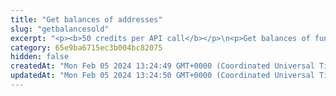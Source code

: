 ```yaml
---
title: "Get balances of addresses"
slug: "getbalancesold"
excerpt: "<p><b>50 credits per API call</b></p>\n<p>Get balances of fungible tokens (ERC-20), NFTs (ERC-721 and ERC-1155) or multitokens (ERC-1155 only) for a specific wallet address on the following blockchains:</p>\n<ul>\n<li>Celo - celo / celo-testnet</li>\n<li>Ethereum - ethereum / ethereum-sepolia</li>\n<li>BNB (Binance) Smart Chain - bsc / bsc-testnet</li>\n<li>Polygon - polygon / polygon-mumbai</li>\n<li>Tezos - tezos-mainnet</li>\n<li>Horizen EON - eon-mainnet</li>\n<li>Chiliz - chiliz-mainnet</li>\n</ul>\n<p>To get started:</p>\n<ul>\n<li>Provide a chain name and comma-separated list of addresses. Our API will return balances of each token along with further information such as its type, id, and more.</li>\n<li>Aside from relevant information about each token and its balance, the response also contains metadata (they can, however, be excluded by setting <code>excludeMetadata</code> to <code>true</code>).</li>\n<li>If not specified, the API returns balances for all supported types of tokens (fungible tokens, nft, multitokens), but you can also choose to filter specific <code>tokenTypes</code>.</li>\n<li>For Tezos blockchain, the API returns balance of any tokens including native token (XTZ) for specified wallet addresses. Following query parameters won't have any effect on filtering data <code>excludeMetadata</code>.</li>\n</ul>"
category: 65e9ba6715ec3b004bc82075
hidden: false
createdAt: "Mon Feb 05 2024 13:24:49 GMT+0000 (Coordinated Universal Time)"
updatedAt: "Mon Feb 05 2024 13:24:50 GMT+0000 (Coordinated Universal Time)"
---
```

